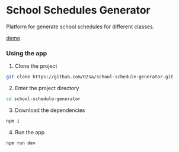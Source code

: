 # School Schedules Generator

Platform for generate school schedules for different classes.

[demo](https://school-schedule-generator.onrender.com)

### Using the app

1. Clone the project

```sh
git clone https://github.com/O2sa/school-schedule-generator.git
```

2. Enter the project directory

```sh
cd school-schedule-generator
```
3. Download the dependencies

```sh
npm i
```

4. Run the app

```sh
npm run dev
```